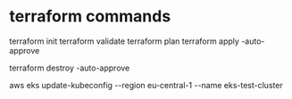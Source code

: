 # terraform commands

terraform init 
terraform validate
terraform plan
terraform apply -auto-approve

terraform destroy -auto-approve

aws eks update-kubeconfig --region eu-central-1 --name eks-test-cluster